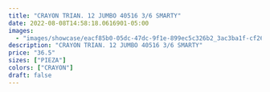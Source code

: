 ```yaml
---
title: "CRAYON TRIAN. 12 JUMBO 40516 3/6 SMARTY"
date: 2022-08-08T14:58:18.0616901-05:00
images:
  - "images/showcase/eacf85b0-05dc-47dc-9f1e-899ec5c326b2_3ac3ba1f-cf26-491f-ab76-3289b0058b9b.webp"
description: "CRAYON TRIAN. 12 JUMBO 40516 3/6 SMARTY"
price: "36.5"
sizes: ["PIEZA"]
colors: ["CRAYON"]
draft: false
---
```

